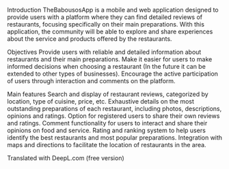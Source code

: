 Introduction
TheBabousosApp is a mobile and web application designed to provide users with a platform where they can find detailed reviews of restaurants, focusing specifically on their main preparations. With this application, the community will be able to explore and share experiences about the service and products offered by the restaurants.


Objectives
Provide users with reliable and detailed information about restaurants and their main preparations.
Make it easier for users to make informed decisions when choosing a restaurant (In the future it can be extended to other types of businesses).
Encourage the active participation of users through interaction and comments on the platform.

Main features
Search and display of restaurant reviews, categorized by location, type of cuisine, price, etc.
Exhaustive details on the most outstanding preparations of each restaurant, including photos, descriptions, opinions and ratings.
Option for registered users to share their own reviews and ratings.
Comment functionality for users to interact and share their opinions on food and service.
Rating and ranking system to help users identify the best restaurants and most popular preparations.
Integration with maps and directions to facilitate the location of restaurants in the area.

Translated with DeepL.com (free version)

